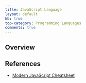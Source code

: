 ```yaml
---
title: JavaScript Language
layout: default
kb: true
top-category: Programming Languages
comments: true
---
```


## Overview


## References
* [Modern JavaScript Cheatsheet](https://github.com/mbeaudru/modern-js-cheatsheet)
